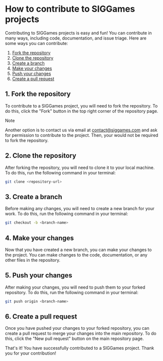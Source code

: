 # How to contribute to SIGGames projects

Contributing to SIGGames projects is easy and fun! You can contribute in many ways, including code, documentation, and issue triage. Here are some ways you can contribute:

1. [Fork the repository](#fork-the-repository)
2. [Clone the repository](#clone-the-repository)
3. [Create a branch](#create-a-branch)
4. [Make your changes](#make-your-changes)
5. [Push your changes](#push-your-changes)
6. [Create a pull request](#create-a-pull-request)

## 1. Fork the repository

To contribute to a SIGGames project, you will need to fork the repository. To do this, click the "Fork" button in the top right corner of the repository page.

> [!NOTE]
> Another option is to contact us via email at [contact@siggames.com](mailto:contact@siggames.com) and ask for permission to contribute to the project. Then, your would not be required to fork the repository.

## 2. Clone the repository

After forking the repository, you will need to clone it to your local machine. To do this, run the following command in your terminal:

```bash
git clone <repository-url>
```

## 3. Create a branch

Before making any changes, you will need to create a new branch for your work. To do this, run the following command in your terminal:

```bash
git checkout -b <branch-name>
```

## 4. Make your changes

Now that you have created a new branch, you can make your changes to the project. You can make changes to the code, documentation, or any other files in the repository.

## 5. Push your changes

After making your changes, you will need to push them to your forked repository. To do this, run the following command in your terminal:

```bash
git push origin <branch-name>
```

## 6. Create a pull request

Once you have pushed your changes to your forked repository, you can create a pull request to merge your changes into the main repository. To do this, click the "New pull request" button on the main repository page.

That's it! You have successfully contributed to a SIGGames project. Thank you for your contribution!
